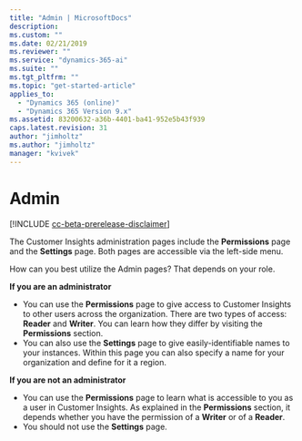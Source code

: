 ```yaml
---
title: "Admin | MicrosoftDocs"
description: 
ms.custom: ""
ms.date: 02/21/2019
ms.reviewer: ""
ms.service: "dynamics-365-ai"
ms.suite: ""
ms.tgt_pltfrm: ""
ms.topic: "get-started-article"
applies_to: 
  - "Dynamics 365 (online)"
  - "Dynamics 365 Version 9.x"
ms.assetid: 83200632-a36b-4401-ba41-952e5b43f939
caps.latest.revision: 31
author: "jimholtz"
ms.author: "jimholtz"
manager: "kvivek"
---
```

# Admin

[!INCLUDE [cc-beta-prerelease-disclaimer](../includes/cc-beta-prerelease-disclaimer.md)]

The Customer Insights administration pages include the **Permissions** page and the **Settings** page. Both pages are accessible via the left-side menu.

How can you best utilize the Admin pages? That depends on your role.

**If you are an administrator**

- You can use the **Permissions** page to give access to Customer Insights to other users across the organization. There are two types of access: **Reader** and **Writer**. You can learn how they differ by visiting the **Permissions** section. 
- You can also use the **Settings** page to give easily-identifiable names to your instances. Within this page you can also specify a name for your organization and define for it a region. 

**If you are not an administrator**

- You can use the **Permissions** page to learn what is accessible to you as a user in Customer Insights. As explained in the **Permissions** section, it depends whether you have the permission of a **Writer** or of a **Reader**.
- You should not use the **Settings** page.
